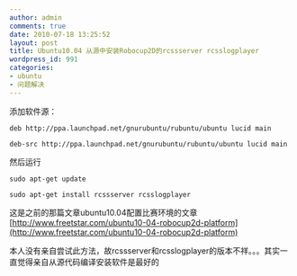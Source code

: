 ```yaml
---
author: admin
comments: true
date: 2010-07-18 13:25:52
layout: post
title: Ubuntu10.04 从源中安装Robocup2D的rcssserver rcsslogplayer
wordpress_id: 991
categories:
- ubuntu
- 问题解决
---
```


添加软件源：

    deb http://ppa.launchpad.net/gnurubuntu/rubuntu/ubuntu lucid main  

    deb-src http://ppa.launchpad.net/gnurubuntu/rubuntu/ubuntu lucid main  

然后运行

    sudo apt-get update  

    sudo apt-get install rcssserver rcsslogplayer

这是之前的那篇文章ubuntu10.04配置比赛环境的文章[http://www.freetstar.com/ubuntu10-04-robocup2d-platform](http://www.freetstar.com/ubuntu10-04-robocup2d-platform)

本人没有亲自尝试此方法，故rcssserver和rcsslogplayer的版本不祥。。。其实一直觉得亲自从源代码编译安装软件是最好的


